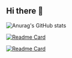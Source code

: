 ## Hi there 👋

![Anurag's GitHub stats](https://github-readme-stats.vercel.app/api?username=ZhixiaLin&show_icons=true&theme=transparent)

[![Readme Card](https://github-readme-stats.vercel.app/api/pin/?username=cs169&repo=lamorinda-spirit-van)](https://github.com/cs169/lamorinda-spirit-van)

[![Readme Card](https://github-readme-stats.vercel.app/api/pin/?username=ZhixiaLin&repo=Comprehensive-Road-Inspection-System)](https://github.com/ZhixiaLin/Comprehensive-Road-Inspection-System)

<!--
**ZhixiaLin/ZhixiaLin** is a ✨ _special_ ✨ repository because its `README.md` (this file) appears on your GitHub profile.

Here are some ideas to get you started:

- 🔭 I’m currently working on ...
- 🌱 I’m currently learning Ruby on Rails
- 👯 I’m looking to collaborate on ...
- 🤔 I’m looking for help with ...
- 💬 Ask me about ...
- 📫 How to reach me: zhixialin.code@gmail.com
- 😄 Pronouns: ...
- ⚡ Fun fact: ...
-->
